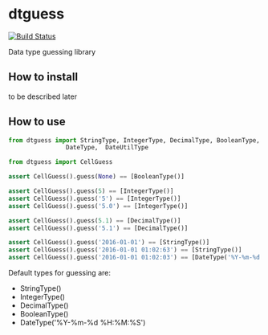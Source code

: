 # dtguess

[![Build Status](https://travis-ci.org/ownport/data-type-guess.svg?branch=master)](https://travis-ci.org/ownport/data-type-guess)

Data type guessing library

## How to install

to be described later

## How to use


```python
from dtguess import StringType, IntegerType, DecimalType, BooleanType, \
                DateType,  DateUtilType

from dtguess import CellGuess

assert CellGuess().guess(None) == [BooleanType()]

assert CellGuess().guess(5) == [IntegerType()]
assert CellGuess().guess('5') == [IntegerType()]
assert CellGuess().guess('5.0') == [IntegerType()]

assert CellGuess().guess(5.1) == [DecimalType()]
assert CellGuess().guess('5.1') == [DecimalType()]

assert CellGuess().guess('2016-01-01') == [StringType()]
assert CellGuess().guess('2016-01-01 01:02:63') == [StringType()]
assert CellGuess().guess('2016-01-01 01:02:03') == [DateType('%Y-%m-%d %H:%M:%S')]

```
Default types for guessing are:
- StringType()
- IntegerType()
- DecimalType()
- BooleanType()
- DateType('%Y-%m-%d %H:%M:%S')
